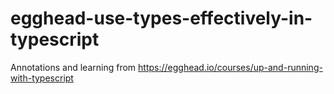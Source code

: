# egghead-use-types-effectively-in-typescript
Annotations and learning from https://egghead.io/courses/up-and-running-with-typescript
